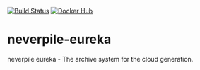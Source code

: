 [![Build Status](https://github.com/levigo/neverpile-eureka/workflows/Java%20CI/badge.svg)](https://github.com/levigo/neverpile-eureka/workflows/Java%20CI)
[![Docker Hub](https://img.shields.io/badge/MADE%20with-JAVA-RED.svg)](#JAVA)

# neverpile-eureka
neverpile eureka - The archive system for the cloud generation.
